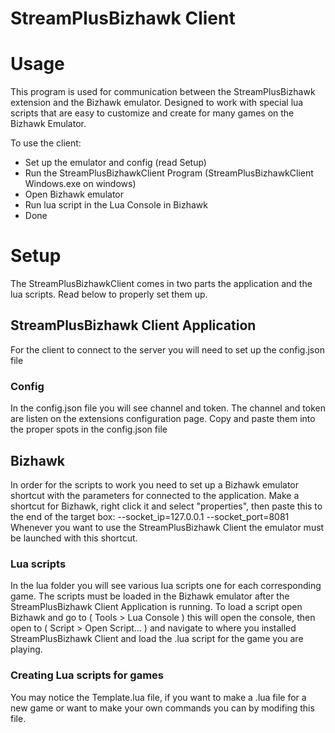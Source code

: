 # StreamPlusBizhawk Client

# Usage

This program is used for communication between the StreamPlusBizhawk extension and the Bizhawk emulator.
Designed to work with special lua scripts that are easy to customize and create for many games on the Bizhawk Emulator.

To use the client:
- Set up the emulator and config (read Setup)
- Run the StreamPlusBizhawkClient Program (StreamPlusBizhawkClient Windows.exe on windows)
- Open Bizhawk emulator
- Run lua script in the Lua Console in Bizhawk
- Done

# Setup

The StreamPlusBizhawkClient comes in two parts the application and the lua scripts. 
Read below to properly set them up.

## StreamPlusBizhawk Client Application

For the client to connect to the server you will need to set up the config.json file

### Config

In the config.json file you will see channel and token. The channel and token are listen on the extensions configuration page. 
Copy and paste them into the proper spots in the config.json file

## Bizhawk

In order for the scripts to work you need to set up a Bizhawk emulator shortcut with the parameters for connected to the application.
Make a shortcut for Bizhawk, right click it and select "properties", then paste this to the end of the target box:  --socket_ip=127.0.0.1 --socket_port=8081
Whenever you want to use the StreamPlusBizhawk Client the emulator must be launched with this shortcut.

### Lua scripts

In the lua folder you will see various lua scripts one for each corresponding game.
The scripts must be loaded in the Bizhawk emulator after the StreamPlusBizhawk Client Application is running.
To load a script open Bizhawk and go to ( Tools > Lua Console ) this will open the console, then open to ( Script > Open Script... )
and navigate to where you installed StreamPlusBizhawk Client and load the .lua script for the game you are playing.

### Creating Lua scripts for games

You may notice the Template.lua file, if you want to make a .lua file for a new game or want to make your own commands you can by modifing this file.

